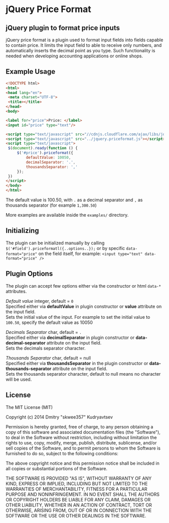 # jQuery Price Format

## jQuery plugin to format price inputs

jQuery price format is a plugin used to format input fields into fields capable to contain price.
It limits the input field to able to receive only numbers, and automatically inserts the decimal point
as you type. Such functionality is needed when developing accounting applications or online shops.

## Example Usage

```html
<!DOCTYPE html>
<html>
<head lang="en">
 <meta charset="UTF-8">
 <title></title>
</head>
<body>

<label for="price">Price: </label>
<input id="price" type="text"/>

<script type="text/javascript" src="//cdnjs.cloudflare.com/ajax/libs/jquery/2.1.1/jquery.min.js"></script>
<script type="text/javascript" src="../jquery.priceformat.js"></script>
<script type="text/javascript">
 $(document).ready(function () {
     $('#price').priceformat({
         defaultValue: 10050,
         decimalSeparator: '.',
         thousandsSeparator: ','
     });
 })
</script>
</body>
</html>
```

The default value is 100.50, with `.` as a decimal separator and `,` as thousands separator (for example `1,300.50`)

More examples are available inside the `examples/` directory.

## Initializing
The plugin can be initialized manually by calling `$('#field').priceformatl({..options..});` or by specific `data-format="price"` on the field itself, for example:
`<input type="text" data-format="price" />`

## Plugin Options
The plugin can accept few options either via the constructor or html `data-*` attributes.

*Default value* integer, default = `0`<br>
Specified either via **defaultValue** in plugin constructor or **value** attribute on the input field.<br>
Sets the initial value of the input. For example to set the initial value to `100.50`, specify the default value as 10050<br>

*Decimals Separator* char, default = `.`<br>
Specified either via **decimalSeparator** in plugin constructor or **data-decimal-separator** attribute on the input field.<br>
Sets the decimals separator character.<br>

*Thousands Separator* char, default = null<br>
Specified either via **thousandsSeparator** in the plugin constructor or **data-thousands-separator** attribute on the input field.<br>
Sets the thousands separator character, default to null means no character will be used.<br>

## License
The MIT License (MIT)

Copyright (c) 2014 Dmitry "skwee357" Kudryavtsev

Permission is hereby granted, free of charge, to any person obtaining a copy
of this software and associated documentation files (the "Software"), to deal
in the Software without restriction, including without limitation the rights
to use, copy, modify, merge, publish, distribute, sublicense, and/or sell
copies of the Software, and to permit persons to whom the Software is
furnished to do so, subject to the following conditions:

The above copyright notice and this permission notice shall be included in all
copies or substantial portions of the Software.

THE SOFTWARE IS PROVIDED "AS IS", WITHOUT WARRANTY OF ANY KIND, EXPRESS OR
IMPLIED, INCLUDING BUT NOT LIMITED TO THE WARRANTIES OF MERCHANTABILITY,
FITNESS FOR A PARTICULAR PURPOSE AND NONINFRINGEMENT. IN NO EVENT SHALL THE
AUTHORS OR COPYRIGHT HOLDERS BE LIABLE FOR ANY CLAIM, DAMAGES OR OTHER
LIABILITY, WHETHER IN AN ACTION OF CONTRACT, TORT OR OTHERWISE, ARISING FROM,
OUT OF OR IN CONNECTION WITH THE SOFTWARE OR THE USE OR OTHER DEALINGS IN THE
SOFTWARE.

